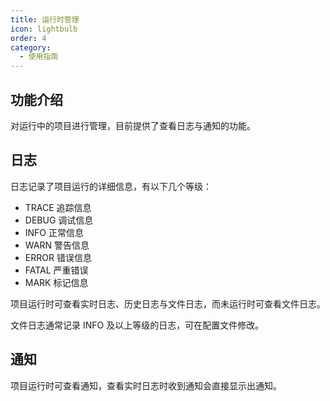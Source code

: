 ```yaml
---
title: 运行时管理
icon: lightbulb
order: 4
category:
  - 使用指南
---
```


## 功能介绍

对运行中的项目进行管理，目前提供了查看日志与通知的功能。

## 日志

日志记录了项目运行的详细信息，有以下几个等级：

- TRACE 追踪信息
- DEBUG 调试信息
- INFO 正常信息
- WARN 警告信息
- ERROR 错误信息
- FATAL 严重错误
- MARK 标记信息

项目运行时可查看实时日志、历史日志与文件日志，而未运行时可查看文件日志。

文件日志通常记录 INFO 及以上等级的日志，可在配置文件修改。

## 通知

项目运行时可查看通知，查看实时日志时收到通知会直接显示出通知。
